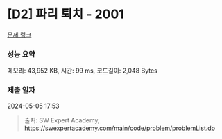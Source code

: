 # [D2] 파리 퇴치 - 2001 

[문제 링크](https://swexpertacademy.com/main/code/problem/problemDetail.do?contestProbId=AV5PzOCKAigDFAUq) 

### 성능 요약

메모리: 43,952 KB, 시간: 99 ms, 코드길이: 2,048 Bytes

### 제출 일자

2024-05-05 17:53



> 출처: SW Expert Academy, https://swexpertacademy.com/main/code/problem/problemList.do
